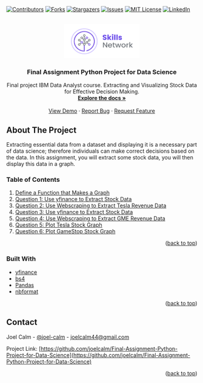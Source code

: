 <div id="top"></div>

<!-- PROJECT SHIELDS -->
<!--
*** https://www.markdownguide.org/basic-syntax/#reference-style-links
-->
[![Contributors][contributors-shield]][contributors-url]
[![Forks][forks-shield]][forks-url]
[![Stargazers][stars-shield]][stars-url]
[![Issues][issues-shield]][issues-url]
[![MIT License][license-shield]][license-url]
[![LinkedIn][linkedin-shield]][linkedin-url]



<!-- PROJECT LOGO -->
<br />
<div align="center">
  <a href="https://github.com/joelcalm/Final-Assignment-Python-Project-for-Data-Science">
    <img src="iconibm.png" alt="Logo" width="200" height="90">
  </a>  

  <h3 align="center">Final Assignment Python Project for Data Science</h3>

  <p align="center">
    Final project IBM Data Analyst course. Extracting and Visualizing Stock Data for Effective Decision Making.
    <br />
    <a href="https://github.com/joelcalm/Final-Assignment-Python-Project-for-Data-Science"><strong>Explore the docs »</strong></a>
    <br />
    <br />
    <a href="https://github.com/joelcalm/Final-Assignment-Python-Project-for-Data-Science">View Demo</a>
    ·
    <a href="https://github.com/joelcalm/Final-Assignment-Python-Project-for-Data-Science/issues">Report Bug</a>
    ·
    <a href="https://github.com/joelcalm/Final-Assignment-Python-Project-for-Data-Science/issues">Request Feature</a>
  </p>
</div>



<!-- ABOUT THE PROJECT -->
## About The Project

Extracting essential data from a dataset and displaying it is a necessary part of data science; therefore individuals can make correct decisions based on the data. In this assignment, you will extract some stock data, you will then display this data in a graph.

<!-- TABLE OF CONTENTS -->
<h3>Table of Contents</h3>
<ol>
  <li><u>Define a Function that Makes a Graph</u></li>
  <li><u>Question 1: Use yfinance to Extract Stock Data</u></li>
  <li><u>Question 2: Use Webscraping to Extract Tesla Revenue Data</u></li>
  <li><u>Question 3: Use yfinance to Extract Stock Data</u></li>
  <li><u>Question 4: Use Webscraping to Extract GME Revenue Data</u></li>
  <li><u>Question 5: Plot Tesla Stock Graph</u></li>
  <li><u>Question 6: Plot GameStop Stock Graph</u></li>

</ol>

<p align="right">(<a href="#top">back to top</a>)</p>



### Built With

* [yfinance](https://pypi.org/project/yfinance/)
* [bs4](https://pypi.org/project/beautifulsoup4/)
* [Pandas](https://pandas.pydata.org/)
* [nbformat](https://pypi.org/project/nbformat/)

<p align="right">(<a href="#top">back to top</a>)</p>



<!-- CONTACT -->
## Contact

Joel Calm  - [@joel-calm](https://www.linkedin.com/in/joel-calm/) - joelcalm44@gmail.com

Project Link: [https://github.com/joelcalm/Final-Assignment-Python-Project-for-Data-Science](https://github.com/joelcalm/Final-Assignment-Python-Project-for-Data-Science)


<p align="right">(<a href="#top">back to top</a>)</p>



<!-- MARKDOWN LINKS & IMAGES -->
<!-- https://www.markdownguide.org/basic-syntax/#reference-style-links -->
[contributors-shield]: https://img.shields.io/github/contributors/joelcalm/Final-Assignment-Python-Project-for-Data-Science.svg?style=for-the-badge
[contributors-url]: https://github.com/joelcalm/Final-Assignment-Python-Project-for-Data-Science/graphs/contributors
[forks-shield]: https://img.shields.io/github/forks/puchee99/PytorchClassifier.svg?style=for-the-badge
[forks-url]: https://github.com/joelcalm/Final-Assignment-Python-Project-for-Data-Science/network/members
[stars-shield]: https://img.shields.io/github/stars/joelcalm/Final-Assignment-Python-Project-for-Data-Science.svg?style=for-the-badge
[stars-url]: https://github.com/joelcalm/Final-Assignment-Python-Project-for-Data-Science/stargazers
[issues-shield]: https://img.shields.io/github/issues/joelcalm/Final-Assignment-Python-Project-for-Data-Science.svg?style=for-the-badge
[issues-url]: https://github.com/joelcalm/Final-Assignment-Python-Project-for-Data-Science/issues
[license-shield]: https://img.shields.io/github/license/joelcalm/Final-Assignment-Python-Project-for-Data-Science.svg?style=for-the-badge
[license-url]: https://github.com/joelcalm/Final-Assignment-Python-Project-for-Data-Science/blob/main/LICENSE.txt
[linkedin-shield]: https://img.shields.io/badge/-LinkedIn-black.svg?style=for-the-badge&logo=linkedin&colorB=555
[linkedin-url]: https://www.linkedin.com/in/joel-calm/
[product-screenshot]: img/figures.png
